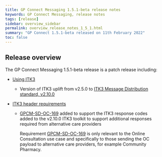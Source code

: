 ```yaml
---
title: GP Connect Messaging 1.5.1-beta release notes
keywords: GP Connect Messaging, release notes
tags: [release]
sidebar: overview_sidebar
permalink: overview_release_notes_1_5_1.html
summary: "GP Connect 1.5.1-beta released on 11th February 2022"
toc: false
---
```


## Release overview ##

The GP Connect Messaging 1.5.1-beta release is a patch release including:

- [Using ITK3](integration_itk3.html)
  - Version of ITK3 uplift from v2.5.0 to [ITK3 Message Distribution standard, v2.10.0](https://developer.nhs.uk/apis/itk3messagedistribution-2-10-0/)

- [ITK3 header requirements](senddocument_oc_itk3.html)
  - [GPCM-SD-OC-169](senddocument_oc_itk3.html#GPCM-SD-OC-169) added to support the ITK3 response codes added to the v2.10.0 ITK3 toolkit to support additional responses required from alternative care providers
  
	Requirement [GPCM-SD-OC-169](senddocument_oc_itk3.html#GPCM-SD-OC-169) is only relevant to the Online Consultation use case and specifically to those sending the OC payload to alternative care providers, for example Community Pharmacy.


